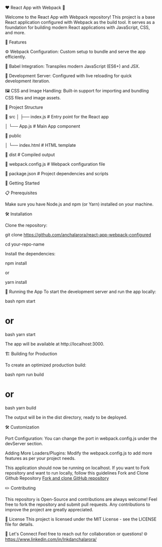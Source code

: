 ❤️ React App with Webpack 🚀


Welcome to the React App with Webpack repository! This project is a base React application configured with Webpack as the build tool. It serves as a foundation for building modern React applications with JavaScript, CSS, and more.

🚀 Features

⚙️ Webpack Configuration: Custom setup to bundle and serve the app efficiently.

🎨 Babel Integration: Transpiles modern JavaScript (ES6+) and JSX.

🔄 Development Server: Configured with live reloading for quick development iteration.

🖼️ CSS and Image Handling: Built-in support for importing and bundling CSS files and image assets.


🌱 Project Structure

📁 src
│   ├── index.js        # Entry point for the React app

│   └── App.js          # Main App component

📁 public

│   └── index.html      # HTML template

📁 dist                # Compiled output

📝 webpack.config.js   # Webpack configuration file

📄 package.json        # Project dependencies and scripts


🎉 Getting Started

📋 Prerequisites

Make sure you have Node.js and npm (or Yarn) installed on your machine.


🛠️ Installation

Clone the repository:

git clone https://github.com/anchalarora/react-app-webpack-configured

cd your-repo-name


Install the dependencies:

npm install

or

yarn install


🚀 Running the App
To start the development server and run the app locally:

bash
npm start


# or
bash
yarn start

The app will be available at http://localhost:3000.

🏗️ Building for Production

To create an optimized production build:

bash
npm run build

# or

bash
yarn build

The output will be in the dist directory, ready to be deployed.

🛠️ Customization

Port Configuration: You can change the port in webpack.config.js under the devServer section.

Adding More Loaders/Plugins: Modify the webpack.config.js to add more features as per your project needs.

This application should now be running on localhost. If you want to Fork repository and want to run locally, follow this guidelines Fork and Clone Github Repository [Fork and clone GitHub repository](https://docs.github.com/en/pull-requests/collaborating-with-pull-requests/working-with-forks/fork-a-repo)

✏️ Contributing

This repository is Open-Source and contributions are always welcome! Feel free to fork the repository and submit pull requests. Any contributions to improve the project are greatly appreciated.



🔗 License
This project is licensed under the MIT License - see the LICENSE file for details.

🤝 Let's Connect
Feel free to reach out for collaboration or questions! 🌐 https://www.linkedin.com/in/lnkdanchalarora/

